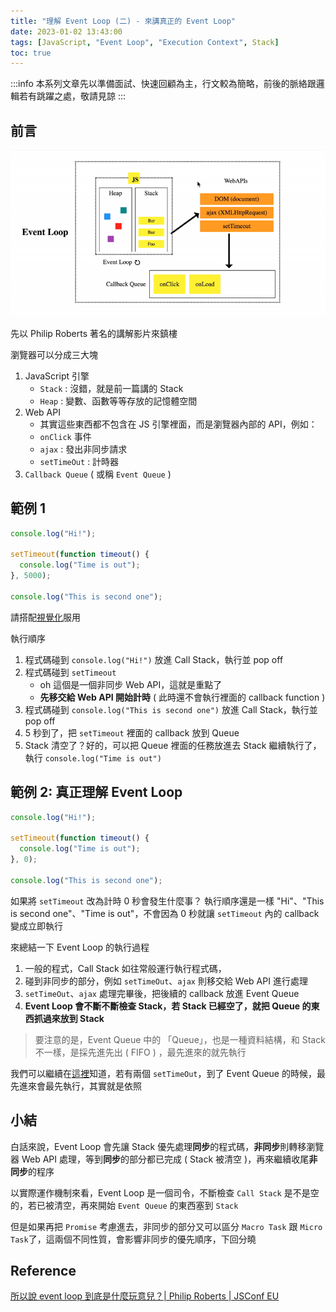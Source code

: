 ```yaml
---
title: "理解 Event Loop (二) - 來講真正的 Event Loop"
date: 2023-01-02 13:43:00
tags: [JavaScript, "Event Loop", "Execution Context", Stack]
toc: true
---
```


:::info
本系列文章先以準備面試、快速回顧為主，行文較為簡略，前後的脈絡跟邏輯若有跳躍之處，敬請見諒
:::

## 前言

![](imgs/event-loop.gif)

先以 Philip Roberts 著名的講解影片來鎮樓

瀏覽器可以分成三大塊

1. JavaScript 引擎
   - `Stack` : 沒錯，就是前一篇講的 Stack
   - `Heap` : 變數、函數等等存放的記憶體空間
2. Web API
   - 其實這些東西都不包含在 JS 引擎裡面，而是瀏覽器內部的 API，例如：
   - `onClick` 事件
   - `ajax` : 發出非同步請求
   - `setTimeOut` : 計時器
3. `Callback Queue` ( 或稱 `Event Queue` )

## 範例 1

```js
console.log("Hi!");

setTimeout(function timeout() {
  console.log("Time is out");
}, 5000);

console.log("This is second one");
```

請搭配[視覺化](http://latentflip.com/loupe/?code=Y29uc29sZS5sb2coIkhpISIpOwoKc2V0VGltZW91dChmdW5jdGlvbiB0aW1lb3V0KCkgewogICAgY29uc29sZS5sb2coIlRpbWUgaXMgb3V0Iik7Cn0sIDUwMDApOwoKY29uc29sZS5sb2coIlRoaXMgaXMgc2Vjb25kIG9uZSIpOwo%3D!!!PGJ1dHRvbj5DbGljayBtZSE8L2J1dHRvbj4%3D)服用

執行順序

1. 程式碼碰到 `console.log("Hi!")` 放進 Call Stack，執行並 pop off
2. 程式碼碰到 `setTimeout`
   - oh 這個是一個非同步 Web API，這就是重點了
   - **先移交給 Web API 開始計時** ( 此時還不會執行裡面的 callback function )
3. 程式碼碰到 `console.log("This is second one")` 放進 Call Stack，執行並 pop off
4. 5 秒到了，把 `setTimeout` 裡面的 callback 放到 Queue
5. Stack 清空了？好的，可以把 Queue 裡面的任務放進去 Stack 繼續執行了，執行 `console.log("Time is out")`

## 範例 2: 真正理解 Event Loop

```js
console.log("Hi!");

setTimeout(function timeout() {
  console.log("Time is out");
}, 0);

console.log("This is second one");
```

如果將 `setTimeout` 改為計時 0 秒會發生什麼事？ 執行順序還是一樣 "Hi"、"This is second one"、"Time is out"，不會因為 0 秒就讓 `setTimeout` 內的 callback 變成立即執行

來總結一下 Event Loop 的執行過程

1. 一般的程式，Call Stack 如往常般運行執行程式碼，
2. 碰到非同步的部分，例如 `setTimeOut`、`ajax` 則移交給 Web API 進行處理
3. `setTimeOut`、`ajax` 處理完畢後，把後續的 callback 放進 Event Queue
4. **Event Loop 會不斷不斷檢查 Stack，若 Stack 已經空了，就把 Queue 的東西抓過來放到 Stack**

> 要注意的是，Event Queue 中的 「Queue」，也是一種資料結構，和 Stack 不一樣，是採先進先出 ( FIFO ) ，最先進來的就先執行

我們可以繼續在[這裡](http://latentflip.com/loupe/?code=Y29uc29sZS5sb2coIkhpISIpOwoKc2V0VGltZW91dChmdW5jdGlvbiB0aW1lb3V0KCkgewogICAgY29uc29sZS5sb2coIlRpbWUgaXMgb3V0LCBvbmUiKTsKfSwgNTAwMCk7CgpzZXRUaW1lb3V0KGZ1bmN0aW9uIHRpbWVvdXQoKSB7CiAgICBjb25zb2xlLmxvZygiVGltZSBpcyBvdXQsIHR3byIpOwp9LCA1MDAwKTsKCgpjb25zb2xlLmxvZygiVGhpcyBpcyBzZWNvbmQgb25lIik7Cg%3D%3D!!!PGJ1dHRvbj5DbGljayBtZSE8L2J1dHRvbj4%3D)知道，若有兩個 `setTimeOut`，到了 Event Queue 的時候，最先進來會最先執行，其實就是依照

## 小結

白話來說，Event Loop 會先讓 Stack 優先處理**同步**的程式碼，**非同步**則轉移瀏覽器 Web API 處理，等到**同步**的部分都已完成 ( Stack 被清空 )，再來繼續收尾**非同步**的程序

以實際運作機制來看，Event Loop 是一個司令，不斷檢查 `Call Stack` 是不是空的，若已被清空，再來開始 `Event Queue` 的東西塞到 `Stack`

但是如果再把 `Promise` 考慮進去，非同步的部分又可以區分 `Macro Task` 跟 `Micro Task`了，這兩個不同性質，會影響非同步的優先順序，下回分曉

## Reference

[所以說 event loop 到底是什麼玩意兒？| Philip Roberts | JSConf EU
](https://www.youtube.com/watch?v=8aGhZQkoFbQ)
